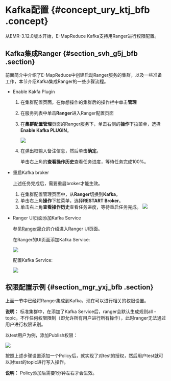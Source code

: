 # Kafka配置 {#concept_ury_ktj_bfb .concept}

从EMR-3.12.0版本开始，E-MapReduce Kafka支持用Ranger进行权限配置。

## Kafka集成Ranger {#section_svh_g5j_bfb .section}

前面简介中介绍了E-MapReduce中创建启动Ranger服务的集群，以及一些准备工作，本节介绍Kafka集成Ranger的一些步骤流程。

-   Enable Kakfa Plugin
    1.  在集群配置页面，在你想操作的集群后的操作栏中单击**管理**
    2.  在服务列表中单击**Ranger**进入Ranger配置页面
    3.  在**集群配置管理**页面的Ranger服务下，单击右侧的**操作**下拉菜单，选择**Enable Kafka PLUGIN**。

        ![](http://static-aliyun-doc.oss-cn-hangzhou.aliyuncs.com/assets/img/17952/153829643211548_zh-CN.png)

    4.  在弹出框输入备注信息，然后单击**确定**。

        单击右上角的**查看操作历史**查看任务进度，等待任务完成100%。

-   重启Kafka broker

    上述任务完成后，需要重启broker才能生效。

    1.  在集群配置管理页面中，从**Ranger**切换到**Kafka**。
    2.  单击右上角**操作**下拉菜单，选择**RESTART Broker**。
    3.  单击右上角**查看操作历史**查看任务进度，等待重启任务完成。
    ![](http://static-aliyun-doc.oss-cn-hangzhou.aliyuncs.com/assets/img/17952/153829643211556_zh-CN.png)

-   Ranger UI页面添加Kafka Service

    参见[Ranger简介](https://help.aliyun.com/document_detail/66410.html?spm=a2c4g.11186623.2.7.6bcf79f4rJKjjQ)的介绍进入Ranger UI页面。

    在Ranger的UI页面添加Kafka Service:

    ![](http://static-aliyun-doc.oss-cn-hangzhou.aliyuncs.com/assets/img/17952/153829643211560_zh-CN.png)

    配置Kafka Service:

    ![](http://static-aliyun-doc.oss-cn-hangzhou.aliyuncs.com/assets/img/17952/153829643211561_zh-CN.png)


## 权限配置示例 {#section_mgr_yxj_bfb .section}

上面一节中已经将Ranger集成到Kafka，现在可以进行相关的权限设置。

**说明：** 标准集群中，在添加了Kafka Service后，ranger会默认生成规则all - topic，不作任何权限限制（即允许所有用户进行所有操作），此时ranger无法通过用户进行权限识别。

以test用户为例，添加Publish权限：

![](http://static-aliyun-doc.oss-cn-hangzhou.aliyuncs.com/assets/img/17952/153829643311563_zh-CN.png)

按照上述步骤设置添加一个Policy后，就实现了对test的授权，然后用户test就可以对test的topic进行写入操作。

**说明：** Policy添加后需要1分钟左右才会生效。

